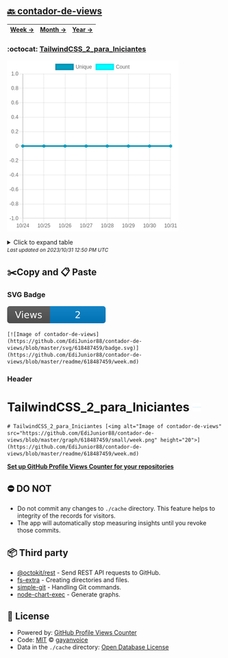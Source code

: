 ## [🔙 contador-de-views](https://github.com/EdiJunior88/contador-de-views)
| [**Week →**](https://github.com/EdiJunior88/contador-de-views/blob/master/readme/618487459/week.md) | [**Month →**](https://github.com/EdiJunior88/contador-de-views/blob/master/readme/618487459/month.md) | [**Year →**](https://github.com/EdiJunior88/contador-de-views/blob/master/readme/618487459/year.md) |
| ---- | ---- | ----- |
### :octocat: [TailwindCSS_2_para_Iniciantes](https://github.com/EdiJunior88/TailwindCSS_2_para_Iniciantes)
![Image of contador-de-views](https://github.com/EdiJunior88/contador-de-views/blob/master/graph/618487459/large/week.png)

<details>
	<summary>Click to expand table</summary>
	<h2>:calendar: Week Page Views Table</h2>
<table>
	<tr>
		<th>
			Last Updated
		</th>
		<th>
			Unique
		</th>
		<th>
			Count
		</th>
	</tr>
	<tr>
		<td>
			<code>2023/10/31</code>
		</td>
		<td>
			<code>0</code>
		</td>
		<td>
			<code>0</code>
		</td>
	</tr>
	<tr>
		<td>
			<code>2023/10/30</code>
		</td>
		<td>
			<code>0</code>
		</td>
		<td>
			<code>0</code>
		</td>
	</tr>
	<tr>
		<td>
			<code>2023/10/29</code>
		</td>
		<td>
			<code>0</code>
		</td>
		<td>
			<code>0</code>
		</td>
	</tr>
	<tr>
		<td>
			<code>2023/10/28</code>
		</td>
		<td>
			<code>0</code>
		</td>
		<td>
			<code>0</code>
		</td>
	</tr>
	<tr>
		<td>
			<code>2023/10/27</code>
		</td>
		<td>
			<code>0</code>
		</td>
		<td>
			<code>0</code>
		</td>
	</tr>
	<tr>
		<td>
			<code>2023/10/26</code>
		</td>
		<td>
			<code>0</code>
		</td>
		<td>
			<code>0</code>
		</td>
	</tr>
	<tr>
		<td>
			<code>2023/10/25</code>
		</td>
		<td>
			<code>0</code>
		</td>
		<td>
			<code>0</code>
		</td>
	</tr>
	<tr>
		<td>
			<code>2023/10/24</code>
		</td>
		<td>
			<code>0</code>
		</td>
		<td>
			<code>0</code>
		</td>
	</tr>
</table>

</details>
<small><i>Last updated on 2023/10/31 12:50 PM UTC</i></small>

## ✂️Copy and 📋 Paste
### SVG Badge
[![Image of contador-de-views](https://github.com/EdiJunior88/contador-de-views/blob/master/svg/618487459/badge.svg)](https://github.com/EdiJunior88/contador-de-views/blob/master/readme/618487459/week.md)
```readme
[![Image of contador-de-views](https://github.com/EdiJunior88/contador-de-views/blob/master/svg/618487459/badge.svg)](https://github.com/EdiJunior88/contador-de-views/blob/master/readme/618487459/week.md)
```
### Header
# TailwindCSS_2_para_Iniciantes [<img alt="Image of contador-de-views" src="https://github.com/EdiJunior88/contador-de-views/blob/master/graph/618487459/small/week.png" height="20">](https://github.com/EdiJunior88/contador-de-views/blob/master/readme/618487459/week.md)
```readme
# TailwindCSS_2_para_Iniciantes [<img alt="Image of contador-de-views" src="https://github.com/EdiJunior88/contador-de-views/blob/master/graph/618487459/small/week.png" height="20">](https://github.com/EdiJunior88/contador-de-views/blob/master/readme/618487459/week.md)
```
[**Set up GitHub Profile Views Counter for your repositories**](https://github.com/gayanvoice/github-profile-views-counter)
## ⛔ DO NOT
- Do not commit any changes to `./cache` directory. This feature helps to integrity of the records for visitors.
- The app will automatically stop measuring insights until you revoke those commits.
## 📦 Third party

- [@octokit/rest](https://www.npmjs.com/package/@octokit/rest) - Send REST API requests to GitHub.
- [fs-extra](https://www.npmjs.com/package/fs-extra) - Creating directories and files.
- [simple-git](https://www.npmjs.com/package/simple-git) - Handling Git commands.
- [node-chart-exec](https://www.npmjs.com/package/node-chart-exec) - Generate graphs.
## 📄 License
- Powered by: [GitHub Profile Views Counter](https://github.com/gayanvoice/github-profile-views-counter)
- Code: [MIT](./LICENSE) © [gayanvoice](https://github.com/gayanvoice/github-profile-views-counter)
- Data in the `./cache` directory: [Open Database License](https://opendatacommons.org/licenses/odbl/1-0/)